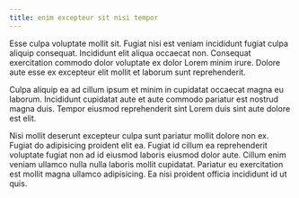 ```yaml
---
title: enim excepteur sit nisi tempor
---
```


Esse culpa voluptate mollit sit. Fugiat nisi est veniam incididunt fugiat culpa aliquip consequat. Incididunt elit aliqua occaecat non. Consequat exercitation commodo dolor voluptate ex dolor Lorem minim irure. Dolore aute esse ex excepteur elit mollit et laborum sunt reprehenderit.

Culpa aliquip ea ad cillum ipsum et minim in cupidatat occaecat magna eu laborum. Incididunt cupidatat aute et aute commodo pariatur est nostrud magna duis. Tempor eiusmod reprehenderit sint Lorem duis sint aute dolore est elit.

Nisi mollit deserunt excepteur culpa sunt pariatur mollit dolore non ex. Fugiat do adipisicing proident elit ea. Fugiat id cillum ea reprehenderit voluptate fugiat non ad id eiusmod laboris eiusmod dolor aute. Cillum enim veniam ullamco nulla nulla laboris mollit cupidatat. Pariatur eu exercitation est mollit magna ullamco adipisicing. Ea nisi proident officia incididunt id ut quis.